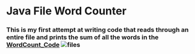 <h1>Java File Word Counter</h1>

<h3>This is my first attempt at writing code that reads through an entire file and prints the sum of all the words in the <h/3>
<a href="https://github.com/br0ns0/WordCount/blob/master/WordCount/src/WordCount.java
">WordCount_Code</a><b>

<img src="https://lookeen.com/blog/wp-content/uploads/2015/05/Windows-search-for-files.jpg" alt="files">
